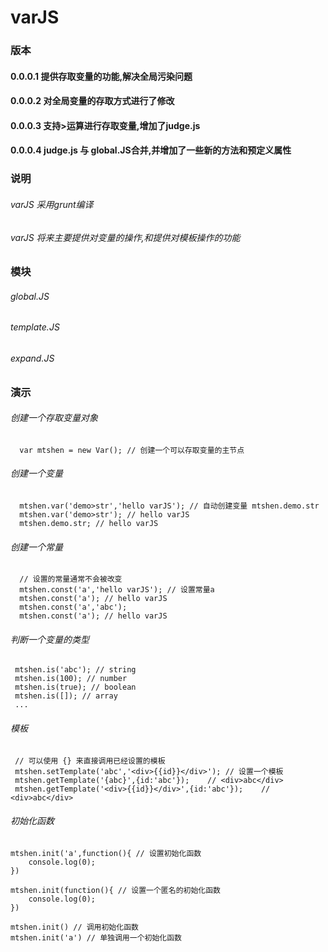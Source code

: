 # varJS

### 版本
#### 0.0.0.1 提供存取变量的功能,解决全局污染问题
#### 0.0.0.2 对全局变量的存取方式进行了修改
#### 0.0.0.3 支持>运算进行存取变量,增加了judge.js
#### 0.0.0.4 judge.js 与 global.JS合并,并增加了一些新的方法和预定义属性

### 说明
######  varJS 采用grunt编译
######  varJS 将来主要提供对变量的操作,和提供对模板操作的功能

### 模块
######  global.JS
######  template.JS
######  expand.JS

### 演示
###### 创建一个存取变量对象
```
  var mtshen = new Var(); // 创建一个可以存取变量的主节点
```

###### 创建一个变量
```
  mtshen.var('demo>str','hello varJS'); // 自动创建变量 mtshen.demo.str
  mtshen.var('demo>str'); // hello varJS
  mtshen.demo.str; // hello varJS
```

###### 创建一个常量
```
  // 设置的常量通常不会被改变
  mtshen.const('a','hello varJS'); // 设置常量a
  mtshen.const('a'); // hello varJS
  mtshen.const('a','abc'); 
  mtshen.const('a'); // hello varJS
```

###### 判断一个变量的类型
```
 mtshen.is('abc'); // string
 mtshen.is(100); // number
 mtshen.is(true); // boolean
 mtshen.is([]); // array
 ...
```

###### 模板
```
 // 可以使用 {} 来直接调用已经设置的模板
 mtshen.setTemplate('abc','<div>{{id}}</div>');	// 设置一个模板
 mtshen.getTemplate('{abc}',{id:'abc'});	// <div>abc</div>
 mtshen.getTemplate('<div>{{id}}</div>',{id:'abc'});	// <div>abc</div>
```

###### 初始化函数
```
mtshen.init('a',function(){	// 设置初始化函数
	console.log(0);
})

mtshen.init(function(){	// 设置一个匿名的初始化函数
	console.log(0);
})

mtshen.init() // 调用初始化函数
mtshen.init('a') // 单独调用一个初始化函数
```
